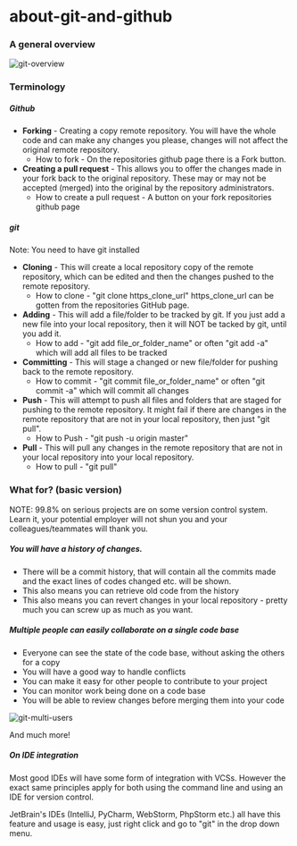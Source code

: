 # about-git-and-github

### A general overview

![git-overview](../images/git-overview.png)

### Terminology

##### Github 

* **Forking** - Creating a copy remote repository. You will have the whole code and can make any changes you please, changes will not affect the original remote repository. 
    * How to fork - On the repositories github page there is a Fork button.
* **Creating a pull request** - This allows you to offer the changes made in your fork back to the original repository. These may or may not be accepted (merged) into the original by the repository administrators.
    * How to create a pull request - A button on your fork repositories github page

##### git

Note: You need to have git installed

* **Cloning** - This will create a local repository copy of the remote repository, which can be edited and then the changes pushed to the remote repository.
    * How to clone - "git clone https_clone_url" https_clone_url can be gotten from the repositories GitHub page.
* **Adding** - This will add a file/folder to be tracked by git. If you just add a new file into your local repository, then it will NOT be tacked by git, until you add it.
    * How to add - "git add file_or_folder_name" or often "git add -a" which will add all files to be tracked
* **Committing** - This will stage a changed or new file/folder for pushing back to the remote repository.
    * How to commit - "git commit file_or_folder_name" or often "git commit -a" which will commit all changes
* **Push** - This will attempt to push all files and folders that are staged for pushing to the remote repository. It might fail if there are changes in the remote repository that are not in your local repository, then just "git pull".
    * How to Push - "git push -u origin master"
* **Pull** - This will pull any changes in the remote repository that are not in your local repository into your local repository.
    * How to pull - "git pull"
    
### What for? (basic version)

NOTE: 99.8% on serious projects are on some version control system. Learn it, your potential employer will not shun you and your colleagues/teammates will thank you.

##### You will have a history of changes.

* There will be a commit history, that will contain all the commits made and the exact lines of codes changed etc. will be shown.
* This also means you can retrieve old code from the history
* This also means you can revert changes in your local repository - pretty much you can screw up as much as you want.

##### Multiple people can easily collaborate on a single code base

* Everyone can see the state of the code base, without asking the others for a copy
* You will have a good way to handle conflicts
* You can make it easy for other people to contribute to your project
* You can monitor work being done on a code base
* You will be able to review changes before merging them into your code

![git-multi-users](../images/git_multi.png)

And much more!

##### On IDE integration 
  
Most good IDEs will have some form of integration with VCSs. However the exact same principles apply for both using the command line and using an IDE for version control.

JetBrain's IDEs (IntelliJ, PyCharm, WebStorm, PhpStorm etc.) all have this feature and usage is easy, just right click and go to "git" in the drop down menu.